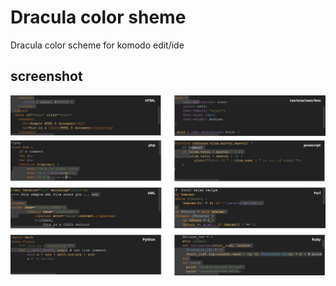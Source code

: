 # Dracula color sheme
Dracula color scheme for komodo edit/ide

## screenshot
![screenshot](screenshot.png)

